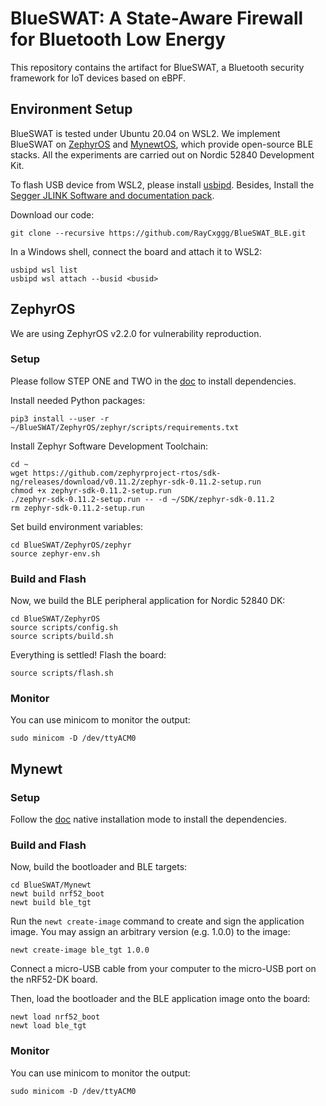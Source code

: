 # BlueSWAT: A State-Aware Firewall for Bluetooth Low Energy

This repository contains the artifact for BlueSWAT, a Bluetooth security framework for IoT devices based on eBPF.

## Environment Setup

BlueSWAT is tested under Ubuntu 20.04 on WSL2. We implement BlueSWAT on [ZephyrOS](https://zephyrproject.org/) and [MynewtOS](https://mynewt.apache.org/), which provide open-source BLE stacks. All the experiments are carried out on Nordic 52840 Development Kit.

To flash USB device from WSL2, please install [usbipd](https://learn.microsoft.com/en-us/windows/wsl/connect-usb). Besides, Install the [Segger JLINK Software and documentation pack](https://www.segger.com/downloads/jlink/). 

Download our code:
```
git clone --recursive https://github.com/RayCxggg/BlueSWAT_BLE.git
```

In a Windows shell, connect the board and attach it to WSL2:
```
usbipd wsl list 
usbipd wsl attach --busid <busid> 
```

## ZephyrOS

We are using ZephyrOS v2.2.0 for vulnerability reproduction.

### Setup

Please follow STEP ONE and TWO in the [doc](https://docs.zephyrproject.org/2.2.0/getting_started/index.html) to install dependencies.

Install needed Python packages:
```
pip3 install --user -r ~/BlueSWAT/ZephyrOS/zephyr/scripts/requirements.txt
```

Install Zephyr Software Development Toolchain:
```
cd ~
wget https://github.com/zephyrproject-rtos/sdk-ng/releases/download/v0.11.2/zephyr-sdk-0.11.2-setup.run
chmod +x zephyr-sdk-0.11.2-setup.run
./zephyr-sdk-0.11.2-setup.run -- -d ~/SDK/zephyr-sdk-0.11.2
rm zephyr-sdk-0.11.2-setup.run
```

Set build environment variables:
```
cd BlueSWAT/ZephyrOS/zephyr
source zephyr-env.sh
```

### Build and Flash

Now, we build the BLE peripheral application for Nordic 52840 DK:
```
cd BlueSWAT/ZephyrOS
source scripts/config.sh
source scripts/build.sh
```

Everything is settled! Flash the board:
```
source scripts/flash.sh
```

### Monitor

You can use minicom to monitor the output:
```
sudo minicom -D /dev/ttyACM0
```


## Mynewt

### Setup

Follow the [doc](https://mynewt.apache.org/latest/get_started/index.html) native installation mode to install the dependencies.

### Build and Flash

Now, build the bootloader and BLE targets:

```
cd BlueSWAT/Mynewt
newt build nrf52_boot
newt build ble_tgt
```

Run the `newt create-image` command to create and sign the application image. You may assign an arbitrary version (e.g. 1.0.0) to the image:
```
newt create-image ble_tgt 1.0.0
```

Connect a micro-USB cable from your computer to the micro-USB port on the nRF52-DK board. 

Then, load the bootloader and the BLE application image onto the board:
```
newt load nrf52_boot
newt load ble_tgt
```

### Monitor

You can use minicom to monitor the output:
```
sudo minicom -D /dev/ttyACM0
```